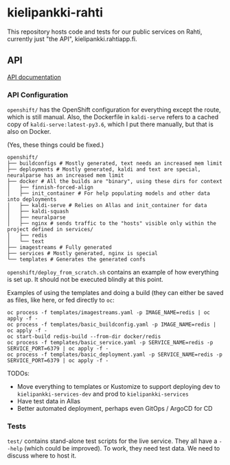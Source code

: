 # kielipankki-rahti

This repository hosts code and tests for our public services on Rahti, currently just "the API", kielipankki.rahtiapp.fi.

## API

[API documentation](API.md)

### API Configuration

`openshift/` has the OpenShift configuration for everything except the route, which is still manual. Also, the Dockerfile in `kaldi-serve` refers to a cached copy of `kaldi-serve:latest-py3.6`, which I put there manually, but that is also on Docker.

(Yes, these things could be fixed.)

```
openshift/
├── buildconfigs # Mostly generated, text needs an increased mem limit
├── deployments # Mostly generated, kaldi and text are special, neuralparse has an increased mem limit
├── docker # All the builds are "binary", using these dirs for context
│   ├── finnish-forced-align
│   ├── init_container # For help populating models and other data into deployments
│   ├── kaldi-serve # Relies on Allas and init_container for data
│   ├── kaldi-squash
│   ├── neuralparse
│   ├── nginx # sends traffic to the "hosts" visible only within the project defined in services/
│   ├── redis
│   └── text
├── imagestreams # Fully generated
├── services # Mostly generated, nginx is special
└── templates # Generates the generated confs

```

`openshift/deploy_from_scratch.sh` contains an example of how everything is set up. It should not be executed blindly at this point.

Examples of using the templates and doing a build (they can either be saved as files, like here, or fed directly to `oc`:

```
oc process -f templates/imagestreams.yaml -p IMAGE_NAME=redis | oc apply -f -
oc process -f templates/basic_buildconfig.yaml -p IMAGE_NAME=redis | oc apply -f -
oc start-build redis-build --from-dir docker/redis
oc process -f templates/basic_service.yaml -p SERVICE_NAME=redis -p SERVICE_PORT=6379 | oc apply -f -
oc process -f templates/basic_deployment.yaml -p SERVICE_NAME=redis -p SERVICE_PORT=6379 | oc apply -f -
```

TODOs:

- Move everything to templates or Kustomize to support deploying dev to `kielipankki-services-dev` and prod to `kielipankki-services`
- Have test data in Allas
- Better automated deployment, perhaps even GitOps / ArgoCD for CD

### Tests

`test/` contains stand-alone test scripts for the live service. They all have a `--help` (which could be improved). To work, they need test data. We need to discuss where to host it.
